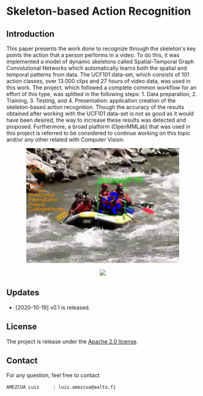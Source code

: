 # Skeleton-based Action Recognition

## Introduction

This paper presents the work done to recognize through the skeleton's key points the action that a person performs in a video. To do this, it was implemented a model of dynamic skeletons called Spatial-Temporal Graph Convolutional Networks which automatically learns both the spatial and temporal patterns from data. The UCF101 data-set, which consists of 101 action classes, over 13.000 clips and 27 hours of video data, was used in this work. The project, which followed a complete common workflow for an effort of this type, was splitted in the following steps: 1. Data preparation, 2. Training, 3. Testing, and 4. Presentation: application creation of the skeleton-based action recognition. Though the accuracy of the results obtained after working with the UCF101 data-set is not as good as it would have been desired, the way to increase these results was detected and proposed. Furthermore, a broad platform (OpenMMLab) that was used in this project is referred to be considered to continue working on this topic and/or any other related with Computer Vision.

<p align="center">
    <img src="demo/recognition/v_Rafting_g06_c04.gif", width="400">
</p>

<p align="center">
    <img src="demo/recognition/v_PoleVault_g04_c01_2.gif", width="400">
</p>

## Updates
- [2020-10-19] v0.1 is released.

## License
The project is release under the [Apache 2.0 license](./LICENSE).

## Contact
For any question, feel free to contact
```
AMEZCUA Luis     : luis.amezcua@aalto.fi
```
